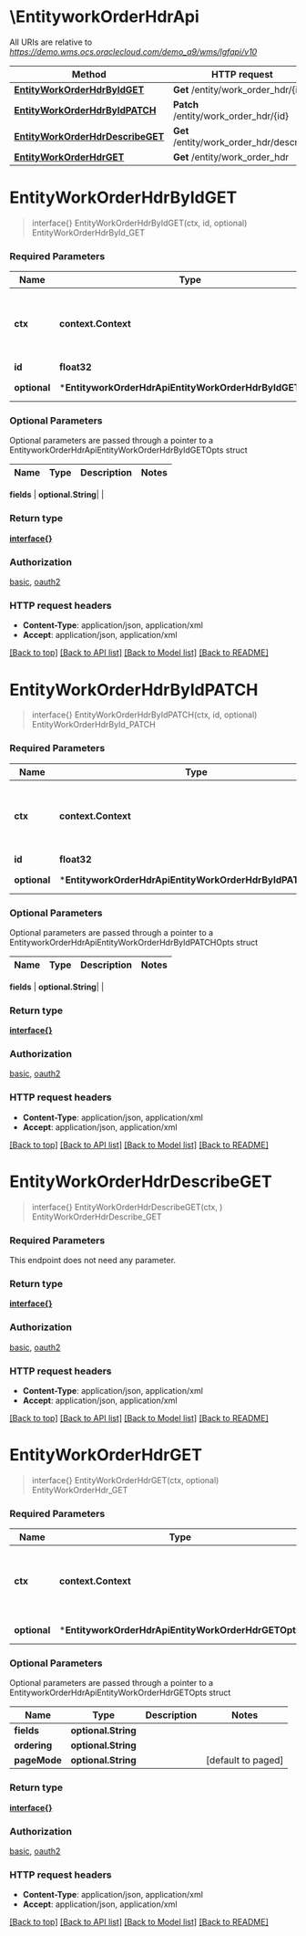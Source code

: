 # \EntityworkOrderHdrApi

All URIs are relative to *https://demo.wms.ocs.oraclecloud.com/demo_a9/wms/lgfapi/v10*

Method | HTTP request | Description
------------- | ------------- | -------------
[**EntityWorkOrderHdrByIdGET**](EntityworkOrderHdrApi.md#EntityWorkOrderHdrByIdGET) | **Get** /entity/work_order_hdr/{id} | EntityWorkOrderHdrById_GET
[**EntityWorkOrderHdrByIdPATCH**](EntityworkOrderHdrApi.md#EntityWorkOrderHdrByIdPATCH) | **Patch** /entity/work_order_hdr/{id} | EntityWorkOrderHdrById_PATCH
[**EntityWorkOrderHdrDescribeGET**](EntityworkOrderHdrApi.md#EntityWorkOrderHdrDescribeGET) | **Get** /entity/work_order_hdr/describe | EntityWorkOrderHdrDescribe_GET
[**EntityWorkOrderHdrGET**](EntityworkOrderHdrApi.md#EntityWorkOrderHdrGET) | **Get** /entity/work_order_hdr | EntityWorkOrderHdr_GET


# **EntityWorkOrderHdrByIdGET**
> interface{} EntityWorkOrderHdrByIdGET(ctx, id, optional)
EntityWorkOrderHdrById_GET



### Required Parameters

Name | Type | Description  | Notes
------------- | ------------- | ------------- | -------------
 **ctx** | **context.Context** | context for authentication, logging, cancellation, deadlines, tracing, etc.
  **id** | **float32**|  | 
 **optional** | ***EntityworkOrderHdrApiEntityWorkOrderHdrByIdGETOpts** | optional parameters | nil if no parameters

### Optional Parameters
Optional parameters are passed through a pointer to a EntityworkOrderHdrApiEntityWorkOrderHdrByIdGETOpts struct

Name | Type | Description  | Notes
------------- | ------------- | ------------- | -------------

 **fields** | **optional.String**|  | 

### Return type

[**interface{}**](interface{}.md)

### Authorization

[basic](../README.md#basic), [oauth2](../README.md#oauth2)

### HTTP request headers

 - **Content-Type**: application/json, application/xml
 - **Accept**: application/json, application/xml

[[Back to top]](#) [[Back to API list]](../README.md#documentation-for-api-endpoints) [[Back to Model list]](../README.md#documentation-for-models) [[Back to README]](../README.md)

# **EntityWorkOrderHdrByIdPATCH**
> interface{} EntityWorkOrderHdrByIdPATCH(ctx, id, optional)
EntityWorkOrderHdrById_PATCH



### Required Parameters

Name | Type | Description  | Notes
------------- | ------------- | ------------- | -------------
 **ctx** | **context.Context** | context for authentication, logging, cancellation, deadlines, tracing, etc.
  **id** | **float32**|  | 
 **optional** | ***EntityworkOrderHdrApiEntityWorkOrderHdrByIdPATCHOpts** | optional parameters | nil if no parameters

### Optional Parameters
Optional parameters are passed through a pointer to a EntityworkOrderHdrApiEntityWorkOrderHdrByIdPATCHOpts struct

Name | Type | Description  | Notes
------------- | ------------- | ------------- | -------------

 **fields** | **optional.String**|  | 

### Return type

[**interface{}**](interface{}.md)

### Authorization

[basic](../README.md#basic), [oauth2](../README.md#oauth2)

### HTTP request headers

 - **Content-Type**: application/json, application/xml
 - **Accept**: application/json, application/xml

[[Back to top]](#) [[Back to API list]](../README.md#documentation-for-api-endpoints) [[Back to Model list]](../README.md#documentation-for-models) [[Back to README]](../README.md)

# **EntityWorkOrderHdrDescribeGET**
> interface{} EntityWorkOrderHdrDescribeGET(ctx, )
EntityWorkOrderHdrDescribe_GET



### Required Parameters
This endpoint does not need any parameter.

### Return type

[**interface{}**](interface{}.md)

### Authorization

[basic](../README.md#basic), [oauth2](../README.md#oauth2)

### HTTP request headers

 - **Content-Type**: application/json, application/xml
 - **Accept**: application/json, application/xml

[[Back to top]](#) [[Back to API list]](../README.md#documentation-for-api-endpoints) [[Back to Model list]](../README.md#documentation-for-models) [[Back to README]](../README.md)

# **EntityWorkOrderHdrGET**
> interface{} EntityWorkOrderHdrGET(ctx, optional)
EntityWorkOrderHdr_GET



### Required Parameters

Name | Type | Description  | Notes
------------- | ------------- | ------------- | -------------
 **ctx** | **context.Context** | context for authentication, logging, cancellation, deadlines, tracing, etc.
 **optional** | ***EntityworkOrderHdrApiEntityWorkOrderHdrGETOpts** | optional parameters | nil if no parameters

### Optional Parameters
Optional parameters are passed through a pointer to a EntityworkOrderHdrApiEntityWorkOrderHdrGETOpts struct

Name | Type | Description  | Notes
------------- | ------------- | ------------- | -------------
 **fields** | **optional.String**|  | 
 **ordering** | **optional.String**|  | 
 **pageMode** | **optional.String**|  | [default to paged]

### Return type

[**interface{}**](interface{}.md)

### Authorization

[basic](../README.md#basic), [oauth2](../README.md#oauth2)

### HTTP request headers

 - **Content-Type**: application/json, application/xml
 - **Accept**: application/json, application/xml

[[Back to top]](#) [[Back to API list]](../README.md#documentation-for-api-endpoints) [[Back to Model list]](../README.md#documentation-for-models) [[Back to README]](../README.md)

